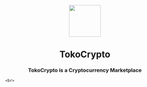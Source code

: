 <p align="center">
    <a href="https://github.com/yiisoft" target="_blank">
        <img src="http://pngimg.com/uploads/bitcoin/bitcoin_PNG48.png" height="100px">
    </a>
    <h1 align="center">TokoCrypto</h1>
    <h3 align="center">TokoCrypto is a Cryptocurrency Marketplace</h3>
	
    <br>
</p>


